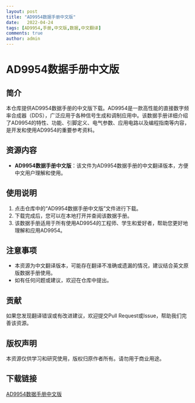 ```yaml
---
layout: post
title: "AD9954数据手册中文版"
date:   2022-04-24
tags: [AD9954,手册,中文版,数据,中文翻译]
comments: true
author: admin
---
```

# AD9954数据手册中文版

## 简介
本仓库提供AD9954数据手册的中文版下载。AD9954是一款高性能的直接数字频率合成器（DDS），广泛应用于各种信号生成和调制应用中。该数据手册详细介绍了AD9954的特性、功能、引脚定义、电气参数、应用电路以及编程指南等内容，是开发和使用AD9954的重要参考资料。

## 资源内容
- **AD9954数据手册中文版**：该文件为AD9954数据手册的中文翻译版本，方便中文用户理解和使用。

## 使用说明
1. 点击仓库中的“AD9954数据手册中文版”文件进行下载。
2. 下载完成后，您可以在本地打开并查阅该数据手册。
3. 该数据手册适用于所有使用AD9954的工程师、学生和爱好者，帮助您更好地理解和应用AD9954。

## 注意事项
- 本资源为中文翻译版本，可能存在翻译不准确或遗漏的情况，建议结合英文原版数据手册使用。
- 如有任何问题或建议，欢迎在仓库中提出。

## 贡献
如果您发现翻译错误或有改进建议，欢迎提交Pull Request或Issue，帮助我们完善该资源。

## 版权声明
本资源仅供学习和研究使用，版权归原作者所有。请勿用于商业用途。

## 下载链接

[AD9954数据手册中文版](https://pan.quark.cn/s/63c7d35db70c)